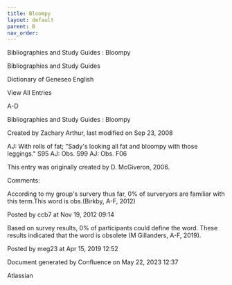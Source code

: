 ```yaml
---
title: Bloompy
layout: default
parent: B
nav_order:
---
```


Bibliographies and Study Guides : Bloompy

Bibliographies and Study Guides

Dictionary of Geneseo English

View All Entries

A-D

Bibliographies and Study Guides : Bloompy

Created by  Zachary Arthur, last modified on Sep 23, 2008

AJ: With rolls of fat; &quot;Sady's looking all fat and bloompy with those leggings.&quot; S95 AJ: Obs. S99 AJ: Obs. F06 

This entry was originally created by D. McGiveron, 2006.

Comments:

According to my group's survery thus far, 0% of surveryors are familiar with this term.This word is obs.(Birkby, A-F, 2012)

Posted by ccb7 at Nov 19, 2012 09:14

Based on survey results, 0% of participants could define the word. These results indicated that the word is obsolete (M Gillanders, A-F, 2019).

Posted by meg23 at Apr 15, 2019 12:52

Document generated by Confluence on May 22, 2023 12:37

Atlassian
